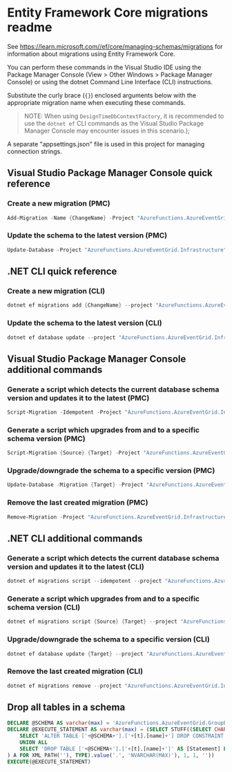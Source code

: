 # Entity Framework Core migrations readme

See <https://learn.microsoft.com//ef/core/managing-schemas/migrations> for information about migrations using Entity Framework Core.

You can perform these commands in the Visual Studio IDE using the Package Manager Console (View > Other Windows > Package Manager Console) or using the dotnet Command Line Interface (CLI) instructions.

Substitute the curly brace (`{}`) enclosed arguments below with the appropriate migration name when executing these commands.

> NOTE: When using `DesignTimeDbContextFactory`, it is recommended to use the `dotnet ef` CLI
> commands as the Visual Studio Package Manager Console may encounter issues in this scenario.);

A separate "appsettings.json" file is used in this project for managing connection strings.

## Visual Studio Package Manager Console quick reference

### Create a new migration (PMC)

```powershell
Add-Migration -Name {ChangeName} -Project "AzureFunctions.AzureEventGrid.Infrastructure" -Context "ApplicationDbContext"  -- {ConnectionStringName}
```

### Update the schema to the latest version (PMC)

```powershell
Update-Database -Project "AzureFunctions.AzureEventGrid.Infrastructure" -Context "ApplicationDbContext"  -- {ConnectionStringName}
```

## .NET CLI quick reference

### Create a new migration (CLI)

```powershell
dotnet ef migrations add {ChangeName} --project "AzureFunctions.AzureEventGrid.Infrastructure" --context "ApplicationDbContext" -- {ConnectionStringName}
```

### Update the schema to the latest version (CLI)

```powershell
dotnet ef database update --project "AzureFunctions.AzureEventGrid.Infrastructure" --context "ApplicationDbContext" -- {ConnectionStringName}
```

## Visual Studio Package Manager Console additional commands

### Generate a script which detects the current database schema version and updates it to the latest (PMC)

```powershell
Script-Migration -Idempotent -Project "AzureFunctions.AzureEventGrid.Infrastructure" -Context "ApplicationDbContext"  -- {ConnectionStringName}
```

### Generate a script which upgrades from and to a specific schema version (PMC)

```powershell
Script-Migration {Source} {Target} -Project "AzureFunctions.AzureEventGrid.Infrastructure" -Context "ApplicationDbContext"  -- {ConnectionStringName}
```

### Upgrade/downgrade the schema to a specific version (PMC)

```powershell
Update-Database -Migration {Target} -Project "AzureFunctions.AzureEventGrid.Infrastructure" -Context "ApplicationDbContext"  -- {ConnectionStringName}
```

### Remove the last created migration (PMC)

```powershell
Remove-Migration -Project "AzureFunctions.AzureEventGrid.Infrastructure" -Context "ApplicationDbContext"  -- {ConnectionStringName}
```

## .NET CLI additional commands

### Generate a script which detects the current database schema version and updates it to the latest (CLI)

```powershell
dotnet ef migrations script --idempotent --project "AzureFunctions.AzureEventGrid.Infrastructure" --context "ApplicationDbContext" -- {ConnectionStringName}
```

### Generate a script which upgrades from and to a specific schema version (CLI)

```powershell
dotnet ef migrations script {Source} {Target} --project "AzureFunctions.AzureEventGrid.Infrastructure" --context "ApplicationDbContext" -- {ConnectionStringName}
```

### Upgrade/downgrade the schema to a specific version (CLI)

```powershell
dotnet ef database update {Target} --project "AzureFunctions.AzureEventGrid.Infrastructure" --context "ApplicationDbContext" -- {ConnectionStringName}
```

### Remove the last created migration (CLI)

```powershell
dotnet ef migrations remove --project "AzureFunctions.AzureEventGrid.Infrastructure" --context "ApplicationDbContext" -- {ConnectionStringName}
```

## Drop all tables in a schema

```sql
DECLARE @SCHEMA AS varchar(max) = 'AzureFunctions.AzureEventGrid.GroupB'
DECLARE @EXECUTE_STATEMENT AS varchar(max) = (SELECT STUFF((SELECT CHAR(13) + CHAR(10) + [Statement] FROM (
    SELECT 'ALTER TABLE ['+@SCHEMA+'].['+[t].[name]+'] DROP CONSTRAINT ['+[fk].[name]+']' AS [Statement] FROM [sys].[foreign_keys] AS [fk] INNER JOIN [sys].[tables] AS [t] ON [t].[object_id] = [fk].[parent_object_id] INNER JOIN [sys].[schemas] AS [s] ON [s].[schema_id] = [t].[schema_id] WHERE [s].[name] = @SCHEMA
    UNION ALL
    SELECT 'DROP TABLE ['+@SCHEMA+'].['+[t].[name]+']' AS [Statement] FROM [sys].[tables] AS [t] INNER JOIN [sys].[schemas] AS [s] ON [s].[schema_id] = [t].[schema_id] WHERE [s].[name] = @SCHEMA
) A FOR XML PATH(''), TYPE).value('.', 'NVARCHAR(MAX)'), 1, 1, ''))
EXECUTE(@EXECUTE_STATEMENT)
```
